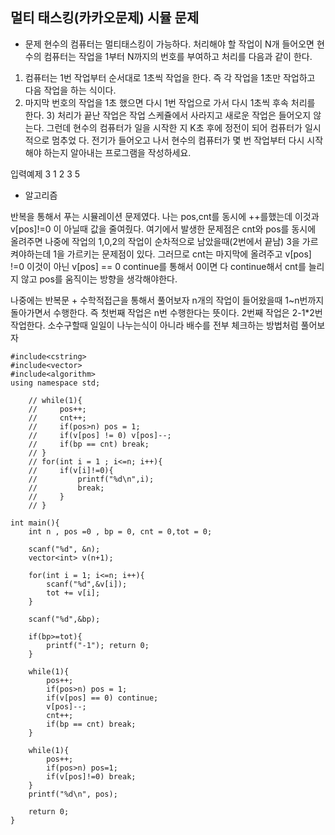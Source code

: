 ## 멀티 태스킹(카카오문제) 시뮬 문제

* 문제 
현수의 컴퓨터는 멀티태스킹이 가능하다. 처리해야 할 작업이 N개 들어오면 현수의 컴퓨터는
작업을 1부터 N까지의 번호를 부여하고 처리를 다음과 같이 한다.
1) 컴퓨터는 1번 작업부터 순서대로 1초씩 작업을 한다. 즉 각 작업을 1초만 작업하고 다음 작업을 하는 식이다.
2) 마지막 번호의 작업을 1초 했으면 다시 1번 작업으로 가서 다시 1초씩 후속 처리를 한다. 3) 처리가 끝난 작업은 작업 스케쥴에서 사라지고 새로운 작업은 들어오지 않는다.
그런데 현수의 컴퓨터가 일을 시작한 지 K초 후에 정전이 되어 컴퓨터가 일시적으로 멈추었 다. 전기가 들어오고 나서 현수의 컴퓨터가 몇 번 작업부터 다시 시작해야 하는지 알아내는 프로그램을 작성하세요.

입력예제
3 
1 
2 
3 
5

* 알고리즘

반복을 통해서 푸는 시뮬레이션 문제였다. 나는 pos,cnt를 동시에 ++를했는데 이것과 v[pos]!=0 이 아닐때 값을 줄여줬다. 
여기에서 발생한 문제점은 cnt와 pos를 동시에 올려주면 나중에 작업의 1,0,2의 작업이 순차적으로 남았을때(2번에서 끝남) 3을 가르켜야하는데 1을 가르키는 문제점이 있다. 
그러므로 cnt는 마지막에 올려주고 v[pos] !=0 이것이 아닌 v[pos] == 0 continue를 통해서 0이면 다 continue해서 cnt를 늘리지 않고 pos를 움직이는 방향을 생각해야한다. 

나중에는 반복문 + 수학적접근을 통해서 풀어보자 n개의 작업이 들어왔을때 1~n번까지 돌아가면서 수행한다. 
즉 첫번째 작업은 n번 수행한다는 뜻이다. 2번째 작업은 2-1*2번 작업한다. 
소수구할때 일일이 나누는식이 아니라 배수를 전부 체크하는 방법처럼 풀어보자


```
#include<cstring>
#include<vector>
#include<algorithm>
using namespace std;

    // while(1){
    //     pos++;
    //     cnt++;
    //     if(pos>n) pos = 1;
    //     if(v[pos] != 0) v[pos]--;
    //     if(bp == cnt) break;
    // }
    // for(int i = 1 ; i<=n; i++){
    //     if(v[i]!=0){
    //         printf("%d\n",i);
    //         break;
    //     }
    // }

int main(){
    int n , pos =0 , bp = 0, cnt = 0,tot = 0; 

    scanf("%d", &n);
    vector<int> v(n+1);

    for(int i = 1; i<=n; i++){
        scanf("%d",&v[i]);
        tot += v[i];
    }

    scanf("%d",&bp);

    if(bp>=tot){
        printf("-1"); return 0;
    }

    while(1){
        pos++;
        if(pos>n) pos = 1;
        if(v[pos] == 0) continue; 
        v[pos]--;
        cnt++;
        if(bp == cnt) break;
    }
 
    while(1){
		pos++;
		if(pos>n) pos=1;
		if(v[pos]!=0) break;	
	}
	printf("%d\n", pos);
 
    return 0;
}


```